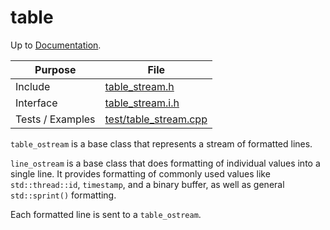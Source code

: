 # table

Up to [Documentation](../README.md).

Purpose          | File
---------------- | ----
Include          | [table_stream.h](../../src/table_stream.h)
Interface        | [table_stream.i.h](../../src/i/table_stream.i.h)
Tests / Examples | [test/table_stream.cpp](../../test/table_stream.cpp)

`table_ostream` is a base class that represents a stream of formatted lines.

`line_ostream` is a base class that does formatting of individual values into a single line.
It provides formatting of commonly used values like `std::thread::id`, `timestamp`, and a binary buffer, as well as general `std::sprint()` formatting.

Each formatted line is sent to a `table_ostream`.
